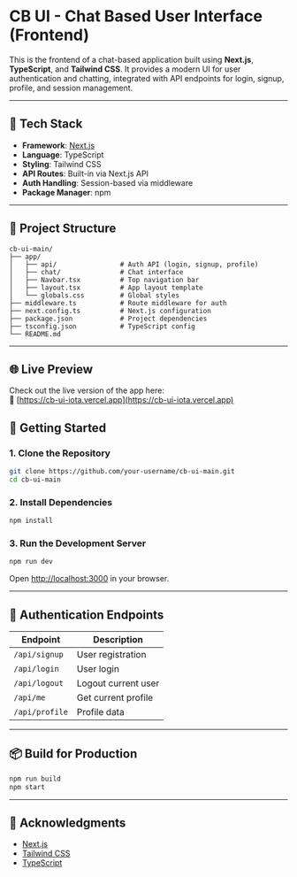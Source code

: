
# CB UI - Chat Based User Interface (Frontend)

This is the frontend of a chat-based application built using **Next.js**, **TypeScript**, and **Tailwind CSS**. It provides a modern UI for user authentication and chatting, integrated with API endpoints for login, signup, profile, and session management.

---

## 🧰 Tech Stack

- **Framework**: [Next.js](https://nextjs.org/)
- **Language**: TypeScript
- **Styling**: Tailwind CSS
- **API Routes**: Built-in via Next.js API
- **Auth Handling**: Session-based via middleware
- **Package Manager**: npm

---

## 📁 Project Structure

```
cb-ui-main/
├── app/
│   ├── api/                # Auth API (login, signup, profile)
│   ├── chat/               # Chat interface
│   ├── Navbar.tsx          # Top navigation bar
│   ├── layout.tsx          # App layout template
│   └── globals.css         # Global styles
├── middleware.ts           # Route middleware for auth
├── next.config.ts          # Next.js configuration
├── package.json            # Project dependencies
├── tsconfig.json           # TypeScript config
└── README.md
```

---

## 🌐 Live Preview

Check out the live version of the app here:  
🔗 [https://cb-ui-iota.vercel.app](https://cb-ui-iota.vercel.app)

## 🚀 Getting Started

### 1. Clone the Repository

```bash
git clone https://github.com/your-username/cb-ui-main.git
cd cb-ui-main
```

### 2. Install Dependencies

```bash
npm install
```

### 3. Run the Development Server

```bash
npm run dev
```

Open [http://localhost:3000](http://localhost:3000) in your browser.

---

## 🔐 Authentication Endpoints

| Endpoint        | Description         |
|----------------|---------------------|
| `/api/signup`  | User registration   |
| `/api/login`   | User login          |
| `/api/logout`  | Logout current user |
| `/api/me`      | Get current profile |
| `/api/profile` | Profile data        |

---

## 📦 Build for Production

```bash
npm run build
npm start
```

---


## 🙌 Acknowledgments

- [Next.js](https://nextjs.org/)
- [Tailwind CSS](https://tailwindcss.com/)
- [TypeScript](https://www.typescriptlang.org/)
